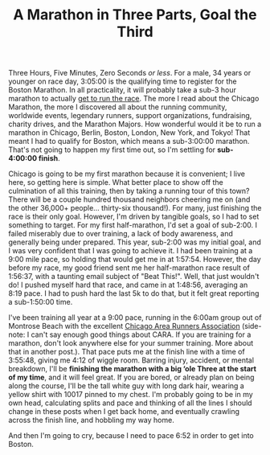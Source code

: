 ﻿---
layout: post
title: A Marathon in Three Parts, Goal the Third
---

Three Hours, Five Minutes, Zero Seconds _or less_. For a male, 34 years or younger on race day, 3:05:00 is the qualifying time to register for the
Boston Marathon. In all practicality, it will probably take a sub-3 hour marathon to actually [get to run the race](http://www.baa.org/races/boston-marathon/participant-information/qualifying/qualifying-standards.aspx).
The more I read about the Chicago Marathon, the more I discovered all about the running community, worldwide events, legendary runners, support
organizations, fundraising, charity drives, and the Marathon Majors. How wonderful would it be to run a marathon in Chicago, Berlin,
Boston, London, New York, and Tokyo! That meant I had to qualify for Boston, which means a sub-3:00:00 marathon. That's not going to
happen my first time out, so I'm settling for **sub-4:00:00 finish**.

Chicago is going to be my first marathon because it is convenient; I live here, so getting here is simple. What better place to show off
the culmination of all this training, then by taking a running tour of this town? There will be a couple hundred thousand neighbors cheering
me on (and the other 36,000+ people… thirty-six thousand!). For many, just finishing the race is their only goal. However, I'm driven by tangible
goals, so I had to set something to target. For my first half-marathon, I'd set a goal of sub-2:00. I failed miserably due to over training, a
lack of body awareness, and generally being under prepared. This year, sub-2:00 was my initial goal, and I was very confident that I was going to
achieve it. I had been training at a 9:00 mile pace, so holding that would get me in at 1:57:54. However, the day before my race, my good friend
sent me her half-marathon race result of 1:56:37, with a taunting email subject of "Beat This!". Well, that just wouldn't do! I pushed myself
hard that race, and came in at 1:48:56, averaging an 8:19 pace. I had to push hard the last 5k to do that, but it felt great reporting a sub-1:50:00 time.

I've been training all year at a 9:00 pace, running in the 6:00am group out of Montrose Beach with the excellent
[Chicago Area Runners Association](http://cararuns.org/) (side-note: I can't say enough good things about CARA. If you are training for a marathon,
don't look anywhere else for your summer training. More about that in another post.). That pace puts me at the finish line with a time of
3:55:48, giving me 4:12 of wiggle room. Barring injury, accident, or mental breakdown, I'll be **finishing the marathon with a big ‘ole Three at
the start of my time**, and it will feel great. If you are bored, or already plan on being along the course, I'll be the tall white guy with long
dark hair, wearing a yellow shirt with 10017 pinned to my chest. I'm probably going to be in my own head, calculating splits and pace and thinking
of all the lines I should change in these posts when I get back home, and eventually crawling across the finish line, and hobbling my way home.

And then I'm going to cry, because I need to pace 6:52 in order to get into Boston.
